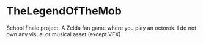 # TheLegendOfTheMob
School finale project. A Zelda fan game where you play an octorok. 
I do not own any visual or musical asset (except VFX).
